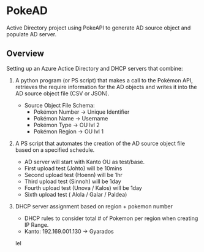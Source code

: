 # PokeAD
Active Directory project using PokeAPI to generate AD source object and populate AD server.

## Overview ##

Setting up an Azure Actice Directory and DHCP servers that combine:

1. A python program (or PS script) that makes a call  to the Pokémon API, retrieves the require information for the AD objects and writes it into the AD source object file (CSV or JSON).
    - Source Object File Schema:
        - Pokémon Number → Unique Identifier
        - Pokémon Name → Username
        - Pokémon Type → OU lvl 2
        - Pokémon Region → OU lvl 1
     
2. A PS script that automates the creation of the AD source object file based on a specified schedule.
    - AD server will start with Kanto OU as test/base.
    - First upload test (Johto) will be 10mins
    - Second upload test (Hoenn) will be 1hr
    - Third upload test (Sinnoh) will be 1day
    - Fourth upload test (Unova / Kalos) will be 1day
    - Sixth upload test ( Alola / Galar / Paldea)

3. DHCP server assignment based on region  + pokemon number
    - DHCP rules to consider total # of Pokemon per region when creating IP Range.
    - Kanto: 192.169.001.130 → Gyarados

    lel


